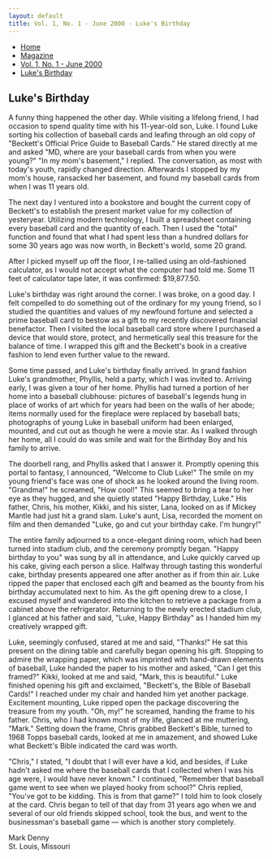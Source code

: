 ```yaml
---
layout: default
title: Vol. 1, No. 1 - June 2000 - Luke's Birthday
---
```

<nav class="breadcrumb" aria-label="breadcrumbs">
  <ul>
    <li><a href="{{ site.url }}{{ site.baseurl }}/index.html">Home</a></li>
    <li><a href="../magazine-home.html">Magazine</a></li>
    <li><a href="bi_vol_1_no_1_home.html">Vol. 1, No. 1 - June 2000</a></li>
    <li class="is-active"><a href="#" aria-current="page">Luke's Birthday</a></li>
  </ul>
</nav>

<section class="storycontent">
  <h1>Luke's Birthday</h1>
  <p>
    A funny thing happened the other day.  While visiting a lifelong friend, I had occasion to spend quality time with his 11-year-old son, Luke.  I found Luke sorting his collection of baseball cards and leafing through an old copy of "Beckett's Official Price Guide to Baseball Cards."  He stared directly at me and asked "MD, where are your baseball cards from when you were young?"  "In my mom's basement," I replied.  The conversation, as most with today's youth, rapidly changed direction.  Afterwards I stopped by my mom's house, ransacked her basement, and found my baseball cards from when I was 11 years old.
  </p>

  <p>
    The next day I ventured into a bookstore and bought the current copy of Beckett's to establish the present market value for my collection of yesteryear.  Utilizing modern technology, I built a spreadsheet containing every baseball card and the quantity of each.  Then I used the "total" function and found that what I had spent less than a hundred dollars for some 30 years ago was now worth, in Beckett's world, some 20 grand.
  </p>

  <p>
    After I picked myself up off the floor, I re-tallied using an old-fashioned calculator, as I would not accept what the computer had told me.  Some 11 feet of calculator tape later, it was confirmed:  $19,877.50.
  </p>

  <p>
    Luke's birthday was right around the corner.  I was broke, on a good day.  I felt compelled to do something out of the ordinary for my young friend, so I studied the quantities and values of my newfound fortune and selected a prime baseball card to bestow as a gift to my recently discovered financial benefactor.  Then I visited the local baseball card store where I purchased a device that would store, protect, and hermetically seal this treasure for the balance of time.  I wrapped this gift and the Beckett's book in a creative fashion to lend even further value to the reward.
  </p>

  <p>
    Some time passed, and Luke's birthday finally arrived.  In grand fashion Luke's grandmother, Phyllis, held a party, which I was invited to.  Arriving early, I was given a tour of her home.  Phyllis had turned a portion of her home into a baseball clubhouse: pictures of baseball's legends hung in place of works of art which for years had been on the walls of her abode; items normally used for the fireplace were replaced by baseball bats; photographs of young Luke in baseball uniform had been enlarged, mounted, and cut out as though he were a movie star.  As I walked through her home, all I could do was smile and wait for the Birthday Boy and his family to arrive.
  </p>

  <p>
    The doorbell rang, and Phyllis asked that I answer it.  Promptly opening this portal to fantasy, I announced, "Welcome to Club Luke!"  The smile on my young friend's face was one of shock as he looked around the living room.  "Grandma!" he screamed, "How cool!"  This seemed to bring a tear to her eye as they hugged, and she quietly stated "Happy Birthday, Luke."  His father, Chris, his mother, Kikki, and his sister, Lana, looked on as if Mickey Mantle had just hit a grand slam.  Luke's aunt, Lisa, recorded the moment on film and then demanded "Luke, go and cut your birthday cake. I'm hungry!"  
  </p>

  <p>
    The entire family adjourned to a once-elegant dining room, which had been turned into stadium club, and the ceremony promptly began.  "Happy birthday to you" was sung by all in attendance, and Luke quickly carved up his cake, giving each person a slice.  Halfway through tasting this wonderful cake, birthday presents appeared one after another as if from thin air.  Luke ripped the paper that enclosed each gift and beamed as the bounty from his birthday accumulated next to him.  As the gift opening drew to a close, I excused myself and wandered into the kitchen to retrieve a package from a cabinet above the refrigerator.  Returning to the newly erected stadium club, I glanced at his father and said, "Luke, Happy Birthday" as I handed him my creatively wrapped gift.  
  </p>

  <p>
    Luke, seemingly confused, stared at me and said, "Thanks!"  He sat this present on the dining table and carefully began opening his gift.  Stopping to admire the wrapping paper, which was imprinted with hand-drawn elements of baseball, Luke handed the paper to his mother and asked, "Can I get this framed?"  Kikki, looked at me and said, "Mark, this is beautiful."  Luke finished opening his gift and exclaimed, "Beckett's, the Bible of Baseball Cards!"  I reached under my chair and handed him yet another package. Excitement mounting, Luke ripped open the package discovering the treasure from my youth.  "Oh, my!" he screamed, handing the frame to his father.  Chris, who I had known most of my life, glanced at me muttering, "Mark."  Setting down the frame, Chris grabbed Beckett's Bible, turned to 1968 Topps baseball cards, looked at me in amazement, and showed Luke what Beckett's Bible indicated the card was worth.
  </p>

  <p>
    "Chris," I stated, "I doubt that I will ever have a kid, and besides, if Luke hadn't asked me where the baseball cards that I collected when I was his age were, I would have never known." I continued, "Remember that baseball game went to see when we played hooky from school?" Chris replied, "You've got to be kidding.  This is from that game?"  I told him to look closely at the card.  Chris began to tell of that day from 31 years ago when we and several of our old friends skipped school, took the bus, and went to the businessman's baseball game &mdash; which is another story completely.
  </p>

  <p>
    Mark Denny<br />
    St. Louis, Missouri
  </p>
</section>